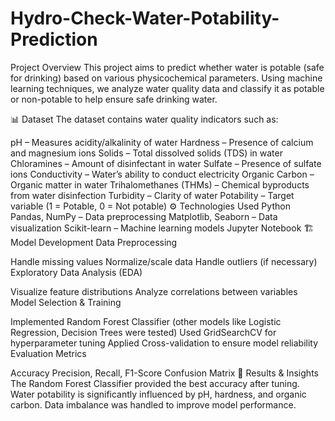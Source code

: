 # Hydro-Check-Water-Potability-Prediction
Project Overview
This project aims to predict whether water is potable (safe for drinking) based on various physicochemical parameters. Using machine learning techniques, we analyze water quality data and classify it as potable or non-potable to help ensure safe drinking water.

📊 Dataset
The dataset contains water quality indicators such as:

pH – Measures acidity/alkalinity of water
Hardness – Presence of calcium and magnesium ions
Solids – Total dissolved solids (TDS) in water
Chloramines – Amount of disinfectant in water
Sulfate – Presence of sulfate ions
Conductivity – Water’s ability to conduct electricity
Organic Carbon – Organic matter in water
Trihalomethanes (THMs) – Chemical byproducts from water disinfection
Turbidity – Clarity of water
Potability – Target variable (1 = Potable, 0 = Not potable)
⚙️ Technologies Used
Python
Pandas, NumPy – Data preprocessing
Matplotlib, Seaborn – Data visualization
Scikit-learn – Machine learning models
Jupyter Notebook
🏗️ Model Development
Data Preprocessing

Handle missing values
Normalize/scale data
Handle outliers (if necessary)
Exploratory Data Analysis (EDA)

Visualize feature distributions
Analyze correlations between variables
Model Selection & Training

Implemented Random Forest Classifier (other models like Logistic Regression, Decision Trees were tested)
Used GridSearchCV for hyperparameter tuning
Applied Cross-validation to ensure model reliability
Evaluation Metrics

Accuracy
Precision, Recall, F1-Score
Confusion Matrix
🚀 Results & Insights
The Random Forest Classifier provided the best accuracy after tuning.
Water potability is significantly influenced by pH, hardness, and organic carbon.
Data imbalance was handled to improve model performance.

